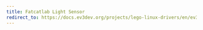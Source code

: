 ```yaml
---
title: Fatcatlab Light Sensor
redirect_to: https://docs.ev3dev.org/projects/lego-linux-drivers/en/ev3dev-jessie/sensor_data.html#fcl-light
---
```

